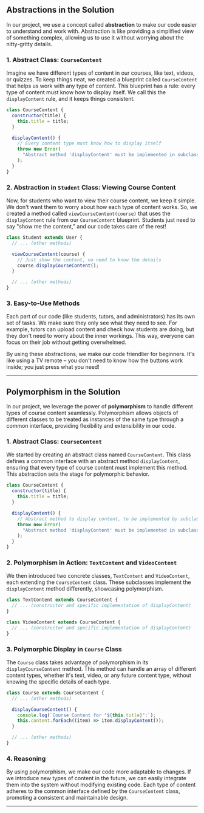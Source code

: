 ## Abstractions in the Solution

In our project, we use a concept called **abstraction** to make our code easier to understand and work with. Abstraction is like providing a simplified view of something complex, allowing us to use it without worrying about the nitty-gritty details.

### 1. **Abstract Class: `CourseContent`**

Imagine we have different types of content in our courses, like text, videos, or quizzes. To keep things neat, we created a blueprint called `CourseContent` that helps us work with any type of content. This blueprint has a rule: every type of content must know how to display itself. We call this the `displayContent` rule, and it keeps things consistent.

```javascript
class CourseContent {
  constructor(title) {
    this.title = title;
  }

  displayContent() {
    // Every content type must know how to display itself
    throw new Error(
      "Abstract method 'displayContent' must be implemented in subclasses."
    );
  }
}
```

### 2. **Abstraction in `Student` Class: Viewing Course Content**

Now, for students who want to view their course content, we keep it simple. We don't want them to worry about how each type of content works. So, we created a method called `viewCourseContent(course)` that uses the `displayContent` rule from our `CourseContent` blueprint. Students just need to say "show me the content," and our code takes care of the rest!

```javascript
class Student extends User {
  // ... (other methods)

  viewCourseContent(course) {
    // Just show the content, no need to know the details
    course.displayCourseContent();
  }

  // ... (other methods)
}
```

### 3. **Easy-to-Use Methods**

Each part of our code (like students, tutors, and administrators) has its own set of tasks. We make sure they only see what they need to see. For example, tutors can upload content and check how students are doing, but they don't need to worry about the inner workings. This way, everyone can focus on their job without getting overwhelmed.

By using these abstractions, we make our code friendlier for beginners. It's like using a TV remote – you don't need to know how the buttons work inside; you just press what you need!

---

## Polymorphism in the Solution

In our project, we leverage the power of **polymorphism** to handle different types of course content seamlessly. Polymorphism allows objects of different classes to be treated as instances of the same type through a common interface, providing flexibility and extensibility in our code.

### 1. **Abstract Class: `CourseContent`**

We started by creating an abstract class named `CourseContent`. This class defines a common interface with an abstract method `displayContent`, ensuring that every type of course content must implement this method. This abstraction sets the stage for polymorphic behavior.

```javascript
class CourseContent {
  constructor(title) {
    this.title = title;
  }

  displayContent() {
    // Abstract method to display content, to be implemented by subclasses
    throw new Error(
      "Abstract method 'displayContent' must be implemented in subclasses."
    );
  }
}
```

### 2. **Polymorphism in Action: `TextContent` and `VideoContent`**

We then introduced two concrete classes, `TextContent` and `VideoContent`, each extending the `CourseContent` class. These subclasses implement the `displayContent` method differently, showcasing polymorphism.

```javascript
class TextContent extends CourseContent {
  // ... (constructor and specific implementation of displayContent)
}

class VideoContent extends CourseContent {
  // ... (constructor and specific implementation of displayContent)
}
```

### 3. **Polymorphic Display in `Course` Class**

The `Course` class takes advantage of polymorphism in its `displayCourseContent` method. This method can handle an array of different content types, whether it's text, video, or any future content type, without knowing the specific details of each type.

```javascript
class Course extends CourseContent {
  // ... (other methods)

  displayCourseContent() {
    console.log(`Course Content for "${this.title}":`);
    this.content.forEach((item) => item.displayContent());
  }

  // ... (other methods)
}
```

### 4. **Reasoning**

By using polymorphism, we make our code more adaptable to changes. If we introduce new types of content in the future, we can easily integrate them into the system without modifying existing code. Each type of content adheres to the common interface defined by the `CourseContent` class, promoting a consistent and maintainable design.

---
